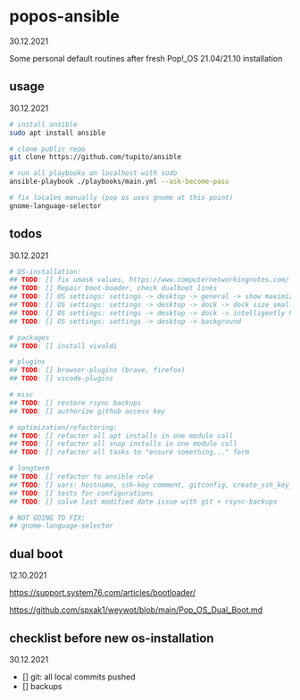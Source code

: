 # popos-ansible

30.12.2021

Some personal default routines after fresh Pop!_OS 21.04/21.10 installation

## usage 

30.12.2021

```bash
# install ansible
sudo apt install ansible

# clone public repo
git clone https://github.com/tupito/ansible

# run all playbooks on localhost with sudo
ansible-playbook ./playbooks/main.yml --ask-become-pass

# fix locales manually (pop os uses gnome at this point)
gnome-language-selector
```

## todos

30.12.2021

```bash
# OS-installation:
## TODO: [] fix umask values, https://www.computernetworkingnotes.com/linux-tutorials/how-to-change-default-umask-permission-in-linux.html
## TODO: [] Repair boot-boader, check dualboot links
## TODO: [] OS settings: settings -> desktop -> general -> show maximize button
## TODO: [] OS settings: settings -> desktop -> dock -> dock size small
## TODO: [] OS settings: settings -> desktop -> dock -> intelligently hide
## TODO: [] OS settings: settings -> desktop -> background

# packages
## TODO: [] install vivaldi

# plugins
## TODO: [] browser-plugins (brave, firefox)
## TODO: [] vscode-plugins

# misc
## TODO: [] restore rsync backups
## TODO: [] authorize github access key

# optimization/refactoring:
## TODO: [] refactor all apt installs in one module call
## TODO: [] refactor all snap installs in one module call
## TODO: [] refactor all tasks to "ensure something..." form

# longterm
## TODO: [] refactor to ansible role
## TODO: [] vars: hostname, ssh-key comment, gitconfig, create_ssh_key_only_if_doesnt_exist
## TODO: [] tests for configurations
## TODO: [] solve last modified date issue with git + rsync-backups

# NOT GOING TO FIX:
## gnome-language-selector
```

## dual boot

12.10.2021

https://support.system76.com/articles/bootloader/

https://github.com/spxak1/weywot/blob/main/Pop_OS_Dual_Boot.md

## checklist before new os-installation

30.12.2021

* [] git: all local commits pushed
* [] backups